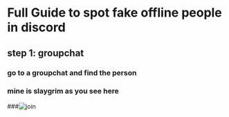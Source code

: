 # Full Guide to spot fake offline people in discord

## step 1: groupchat
  ### go to a groupchat and find the person
  ### mine is slaygrim as you see here
  ###![join](https://cdn.discordapp.com/attachments/949115197719740446/1124801060419141683/image.png)
